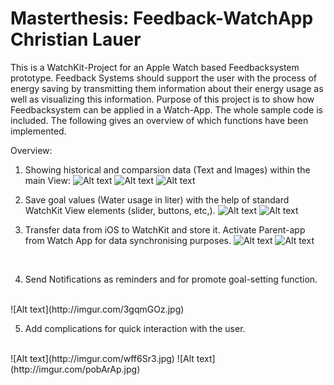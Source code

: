 # Masterthesis: Feedback-WatchApp Christian Lauer

This is a WatchKit-Project for an Apple Watch based Feedbacksystem prototype.
Feedback Systems should support the user with the process of energy saving by transmitting them information about their energy usage as well as visualizing this information.
Purpose of this project is to show how Feedbacksystem can be applied in a Watch-App.
The whole sample code is included. The following gives an overview of which functions have been implemented.

Overview:

1. Showing historical and comparsion data (Text and Images) within the main View:
![Alt text](http://imgur.com/QezdLIa.jpg)
![Alt text](http://imgur.com/niZ1UT8.jpg)
![Alt text](http://imgur.com/X7biEl8.jpg)

2. Save goal values (Water usage in liter) with the help of standard WatchKit View elements (slider, buttons, etc,).
![Alt text](http://imgur.com/d48UAbm.jpg)
![Alt text](http://imgur.com/opHGjjE.jpg)

3. Transfer data from iOS to WatchKit and store it. Activate Parent-app from Watch App for data synchronising purposes.
![Alt text](http://imgur.com/tKgxUSf.jpg)
![Alt text](http://imgur.com/eOXskRV.jpg)
<br />

4. Send Notifications as reminders and for promote goal-setting function.
<br />
![Alt text](http://imgur.com/3gqmGOz.jpg)
<br />

5. Add complications for quick interaction with the user.
<br />
![Alt text](http://imgur.com/wff6Sr3.jpg)
![Alt text](http://imgur.com/pobArAp.jpg)

